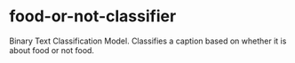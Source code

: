 # food-or-not-classifier
Binary Text Classification Model. Classifies a caption based on whether it is about food or not food.
